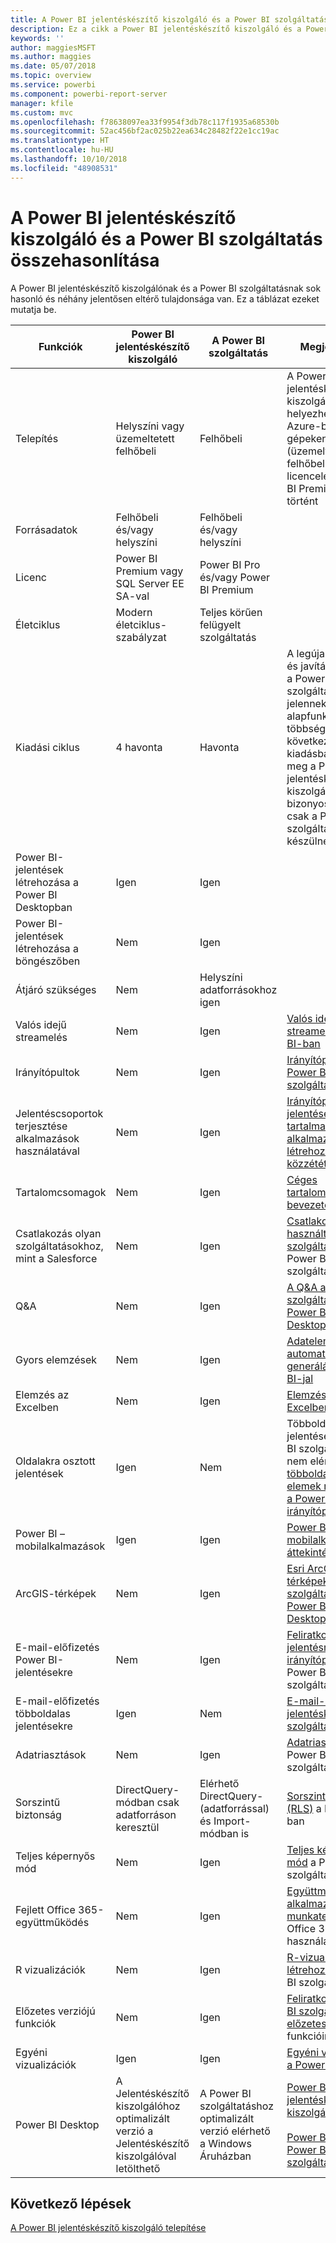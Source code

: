 ```yaml
---
title: A Power BI jelentéskészítő kiszolgáló és a Power BI szolgáltatás összehasonlítása
description: Ez a cikk a Power BI jelentéskészítő kiszolgáló és a Power BI szolgáltatás funkcióit hasonlítja össze.
keywords: ''
author: maggiesMSFT
ms.author: maggies
ms.date: 05/07/2018
ms.topic: overview
ms.service: powerbi
ms.component: powerbi-report-server
manager: kfile
ms.custom: mvc
ms.openlocfilehash: f78638097ea33f9954f3db78c117f1935a68530b
ms.sourcegitcommit: 52ac456bf2ac025b22ea634c28482f22e1cc19ac
ms.translationtype: HT
ms.contentlocale: hu-HU
ms.lasthandoff: 10/10/2018
ms.locfileid: "48908531"
---
```

# <a name="comparing-power-bi-report-server-and-the-power-bi-service"></a>A Power BI jelentéskészítő kiszolgáló és a Power BI szolgáltatás összehasonlítása

A Power BI jelentéskészítő kiszolgálónak és a Power BI szolgáltatásnak sok hasonló és néhány jelentősen eltérő tulajdonsága van. Ez a táblázat ezeket mutatja be.

| Funkciók | Power BI jelentéskészítő kiszolgáló | A Power BI szolgáltatás | Megjegyzések
|---------|---------|---------|---------|
| Telepítés | Helyszíni vagy üzemeltetett felhőbeli | Felhőbeli | A Power BI jelentéskészítő kiszolgáló akkor helyezhető üzembe Azure-beli virtuális gépeken (üzemeltetett felhőbeli) ha licencelése a Power BI Premiummal történt
| Forrásadatok | Felhőbeli és/vagy helyszíni | Felhőbeli és/vagy helyszíni |  
| Licenc | Power BI Premium vagy SQL Server EE SA-val | Power BI Pro és/vagy Power BI Premium |  
| Életciklus | Modern életciklus-szabályzat | Teljes körűen felügyelt szolgáltatás |  
| Kiadási ciklus | 4 havonta | Havonta | A legújabb funkciók és javítások először a Power BI szolgáltatáshoz jelennek meg. Az alapfunkciók többsége a következő néhány kiadásban jelenik meg a Power BI jelentéskészítő kiszolgálóhoz; bizonyos funkciók csak a Power BI szolgáltatáshoz készülnek.
| Power BI-jelentések létrehozása a Power BI Desktopban | Igen | Igen |  
| Power BI-jelentések létrehozása a böngészőben | Nem | Igen |  
| Átjáró szükséges | Nem | Helyszíni adatforrásokhoz igen |  
| Valós idejű streamelés | Nem | Igen | [Valós idejű streamelés a Power BI-ban](../service-real-time-streaming.md)
| Irányítópultok | Nem | Igen | [Irányítópultok a Power BI szolgáltatásban](../consumer/end-user-dashboards.md) 
| Jelentéscsoportok terjesztése alkalmazások használatával | Nem | Igen | [Irányítópultokat és jelentéseket tartalmazó alkalmazások létrehozása és közzététele](../service-create-distribute-apps.md) 
| Tartalomcsomagok | Nem | Igen | [Céges tartalomcsomagok: bevezetés](../service-organizational-content-pack-introduction.md) 
| Csatlakozás olyan szolgáltatásokhoz, mint a Salesforce | Nem | Igen | [Csatlakozás a használt szolgáltatásokhoz](../consumer/end-user-connect-to-services.md) a Power BI szolgáltatással
| Q&A | Nem | Igen | [A Q&A a Power BI szolgáltatásban és a Power BI Desktopban](../consumer/end-user-q-and-a.md) 
| Gyors elemzések | Nem | Igen | [Adatelemzések automatikus generálása a Power BI-jal](../consumer/end-user-insights.md) 
| Elemzés az Excelben | Nem | Igen | [Elemzés az Excelben](../service-analyze-in-excel.md) 
| Oldalakra osztott jelentések | Igen | Nem | Többoldalas jelentések a Power BI szolgáltatásban nem elérhetők, de [többoldalasjelentés-elemek rögzíthetők a Power BI irányítópultokon](https://docs.microsoft.com/sql/reporting-services/pin-reporting-services-items-to-power-bi-dashboards)
| Power BI – mobilalkalmazások | Igen | Igen | [Power BI-mobilalkalmazások áttekintése](../consumer/mobile/mobile-apps-for-mobile-devices.md) 
| ArcGIS-térképek | Nem | Igen | [Esri ArcGIS-térképek a Power BI szolgáltatásban és a Power BI Desktopban](../power-bi-visualization-arcgis.md)
| E-mail-előfizetés Power BI-jelentésekre | Nem | Igen | [Feliratkozás jelentésre vagy irányítópultra](../consumer/end-user-subscribe.md) a Power BI szolgáltatásban 
| E-mail-előfizetés többoldalas jelentésekre | Igen | Nem | [E-mail-kézbesítés a jelentéskészítő szolgáltatásban](https://docs.microsoft.com/sql/reporting-services/subscriptions/e-mail-delivery-in-reporting-services)  
| Adatriasztások | Nem | Igen | [Adatriasztások](../service-set-data-alerts.md) a Power BI szolgáltatásban
| Sorszintű biztonság | DirectQuery-módban csak adatforráson keresztül | Elérhető DirectQuery- (adatforrással) és Import-módban is | [Sorszintű biztonság (RLS)](../service-admin-rls.md) a Power BI-ban 
| Teljes képernyős mód | Nem | Igen | [Teljes képernyős mód](../service-fullscreen-mode.md) a Power BI szolgáltatásban 
| Fejlett Office 365-együttműködés | Nem | Igen | [Együttműködés egy alkalmazás-munkaterületen](../service-collaborate-power-bi-workspace.md) az Office 365 használatával 
| R vizualizációk | Nem | Igen | [R-vizualizációk létrehozása](../visuals/service-r-visuals.md) a Power BI szolgáltatásban  
| Előzetes verziójú funkciók | Nem | Igen | [Feliratkozás a Power BI szolgáltatás előzetes verziójú](../consumer/end-user-preview-features.md) funkcióira 
| Egyéni vizualizációk | Igen | Igen | [Egyéni vizualizációk a Power BI-ban](../power-bi-custom-visuals.md) 
| Power BI Desktop | A Jelentéskészítő kiszolgálóhoz optimalizált verzió a Jelentéskészítő kiszolgálóval letölthető | A Power BI szolgáltatáshoz optimalizált verzió elérhető a Windows Áruházban | [Power BI Desktop a jelentéskészítő kiszolgálóhoz](https://powerbi.microsoft.com/report-server/) <br><br> [Power BI Desktop a Power BI szolgáltatáshoz](http://aka.ms/pbidesktopstore)

## <a name="next-steps"></a>Következő lépések
[A Power BI jelentéskészítő kiszolgáló telepítése](install-report-server.md)  



